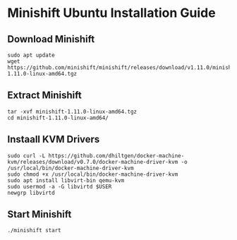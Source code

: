 # Minishift Ubuntu Installation Guide
## Download Minishift
```
sudo apt update
wget https://github.com/minishift/minishift/releases/download/v1.11.0/minishift-1.11.0-linux-amd64.tgz
```
## Extract Minishift
```
tar -xvf minishift-1.11.0-linux-amd64.tgz
cd minishift-1.11.0-linux-amd64/
```

## Instaall KVM Drivers
```
sudo curl -L https://github.com/dhiltgen/docker-machine-kvm/releases/download/v0.7.0/docker-machine-driver-kvm -o /usr/local/bin/docker-machine-driver-kvm
sudo chmod +x /usr/local/bin/docker-machine-driver-kvm
sudo apt install libvirt-bin qemu-kvm
sudo usermod -a -G libvirtd $USER
newgrp libvirtd
```

## Start Minishift
```
./minishift start
```
